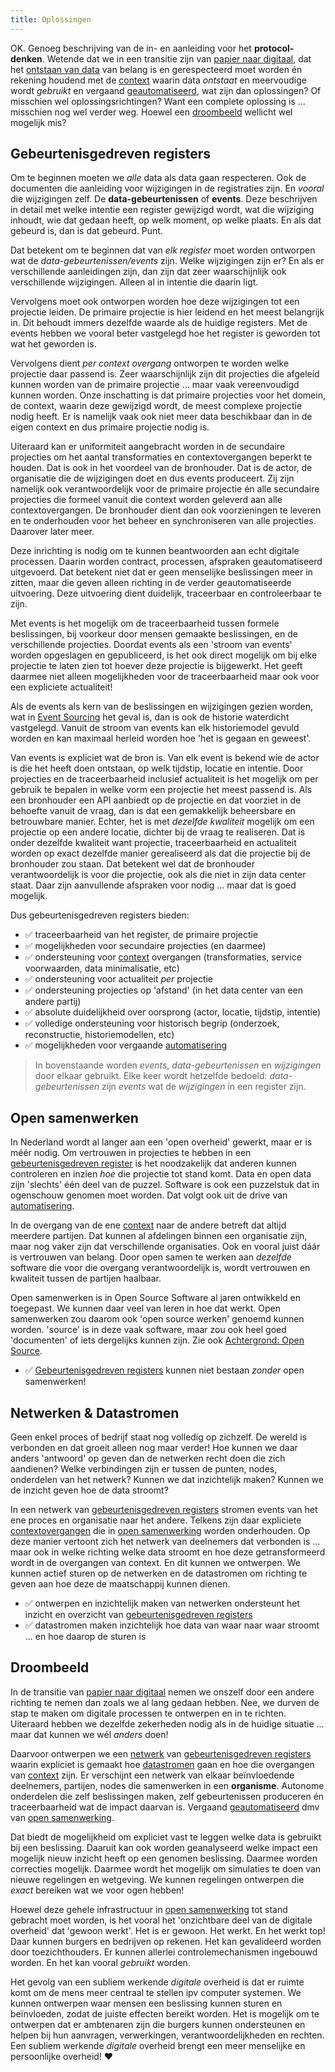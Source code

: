```yaml
---
title: Oplossingen
---
```

OK. Genoeg beschrijving van de in- en aanleiding voor het **protocol-denken**. Wetende dat we in een
transitie zijn van [papier naar digitaal](./papier-naar-digitaal.md), dat het [ontstaan van
data](./ontstaan-van-data.md) van belang is en gerespecteerd moet worden én rekening houdend met de
[context](./context.md) waarin data _ontstaat_ en meervoudige wordt _gebruikt_ en vergaand
[geautomatiseerd](./automatisering.md), wat zijn dan oplossingen? Of misschien wel
oplossingsrichtingen? Want een complete oplossing is ... misschien nog wel verder weg. Hoewel een
[droombeeld](#droombeeld) wellicht wel mogelijk mis?

## Gebeurtenisgedreven registers

Om te beginnen moeten we _alle_ data als data gaan respecteren. Ook de documenten die aanleiding
voor wijzigingen in de registraties zijn. En _vooral_ die wijzigingen zelf. De
**data-gebeurtenissen** of **events**. Deze beschrijven in detail met welke intentie een register
gewijzigd wordt, wat die wijziging inhoudt, wie dat gedaan heeft, op welk moment, op welke plaats.
En als dat gebeurd is, dan is dat gebeurd. Punt.

Dat betekent om te beginnen dat van _elk register_ moet worden ontworpen wat de
_data-gebeurtenissen/events_ zijn. Welke wijzigingen zijn er? En als er verschillende aanleidingen
zijn, dan zijn dat zeer waarschijnlijk ook verschillende wijzigingen. Alleen al in intentie die
daarin ligt.

Vervolgens moet ook ontworpen worden hoe deze wijzigingen tot een projectie leiden. De primaire
projectie is hier leidend en het meest belangrijk in. Dit behoudt immers dezelfde waarde als de
huidige registers. Met de events hebben we vooral beter vastgelegd hoe het register is geworden tot
wat het geworden is.

Vervolgens dient _per context overgang_ ontworpen te worden welke projectie daar passend is. Zeer
waarschijnlijk zijn dit projecties die afgeleid kunnen worden van de primaire projectie ... maar
vaak vereenvoudigd kunnen worden. Onze inschatting is dat primaire projecties voor het domein, de
context, waarin deze gewijzigd wordt, de meest complexe projectie nodig heeft. Er is namelijk vaak
ook niet meer data beschikbaar dan in de eigen context en dus primaire projectie nodig is.

Uiteraard kan er uniformiteit aangebracht worden in de secundaire projecties om het aantal
transformaties en contextovergangen beperkt te houden. Dat is ook in het voordeel van de bronhouder.
Dat is de actor, de organisatie die de wijzigingen doet en dus events produceert. Zij zijn namelijk
ook verantwoordelijk voor de primaire projectie én alle secundaire projecties die formeel vanuit die
context worden geleverd aan alle contextovergangen. De bronhouder dient dan ook voorzieningen te
leveren en te onderhouden voor het beheer en synchroniseren van alle projecties. Daarover later
meer.

Deze inrichting is nodig om te kunnen beantwoorden aan echt digitale processen. Daarin worden
contract, processen, afspraken geautomatiseerd uitgevoerd. Dat betekent niet dat er geen menselijke
beslissingen meer in zitten, maar die geven alleen richting in de verder geautomatiseerde
uitvoering. Deze uitvoering dient duidelijk, traceerbaar en controleerbaar te zijn.

Met events is het mogelijk om de traceerbaarheid tussen formele beslissingen, bij voorkeur door
mensen gemaakte beslissingen, en de verschillende projecties. Doordat events als een 'stroom van
events' worden opgeslagen en gepubliceerd, is het ook direct mogelijk om bij elke projectie te laten
zien tot hoever deze projectie is bijgewerkt. Het geeft daarmee niet alleen mogelijkheden voor de
traceerbaarheid maar ook voor een expliciete actualiteit!

Als de events als kern van de beslissingen en wijzigingen gezien worden, wat in [Event
Sourcing](./achtergrond/event-sourcing.md) het geval is, dan is ook de historie waterdicht
vastgelegd. Vanuit de stroom van events kan elk historiemodel gevuld worden en kan maximaal herleid
worden hoe 'het is gegaan en geweest'.

Van events is expliciet wat de bron is. Van elk event is bekend wie de actor is die het heeft doen
ontstaan, op welk tijdstip, locatie en intentie. Door projecties en de traceerbaarheid inclusief
actualiteit is het mogelijk om per gebruik te bepalen in welke vorm een projectie het meest passend
is. Als een bronhouder een API aanbiedt op de projectie en dat voorziet in de behoefte vanuit de
vraag, dan is dat een gemakkelijk beheersbare en betrouwbare manier. Echter, het is met _dezelfde
kwaliteit_ mogelijk om een projectie op een andere locatie, dichter bij de vraag te realiseren. Dat
is onder dezelfde kwaliteit want projectie, traceerbaarheid en actualiteit worden op exact dezelfde
manier gerealiseerd als dat die projectie bij de bronhouder zou staan. Dat betekent wel dat de
bronhouder verantwoordelijk is voor die projectie, ook als die niet in zijn data center staat. Daar
zijn aanvullende afspraken voor nodig ... maar dat is goed mogelijk.

Dus gebeurtenisgedreven registers bieden:

- :white_check_mark: traceerbaarheid van het register, de primaire projectie 
- :white_check_mark: mogelijkheden voor secundaire projecties (en daarmee)
- :white_check_mark: ondersteuning voor [context](./context.md) overgangen (transformaties, service
  voorwaarden, data minimalisatie, etc)
- :white_check_mark: ondersteuning voor actualiteit _per_ projectie 
- :white_check_mark: ondersteuning projecties op 'afstand' (in het data center van een andere
  partij)
- :white_check_mark: absolute duidelijkheid over oorsprong (actor, locatie, tijdstip, intentie)
- :white_check_mark: volledige ondersteuning voor historisch begrip (onderzoek, reconstructie,
  historiemodellen, etc)
- :white_check_mark: mogelijkheden voor vergaande [automatisering](./automatisering.md)

> In bovenstaande worden _events_, _data-gebeurtenissen_ en _wijzigingen_ door elkaar gebruikt. Elke
> keer wordt hetzelfde bedoeld: _data-gebeurtenissen_ zíjn _events_ wat de _wijzigingen_ ín een
> register zijn.

## Open samenwerken

In Nederland wordt al langer aan een 'open overheid' gewerkt, maar er is méér nodig. Om vertrouwen
in projecties te hebben in een [gebeurtenisgedreven register](#gebeurtenisgedreven-registers) is het
noodzakelijk dat anderen kunnen controleren en inzien _hoe_ die projectie tot stand komt. Data en
open data zijn 'slechts' één deel van de puzzel. Software is ook een puzzelstuk dat in ogenschouw
genomen moet worden. Dat volgt ook uit de drive van [automatisering](./automatisering.md).

In de overgang van de ene [context](./context.md) naar de andere betreft dat altijd meerdere
partijen. Dat kunnen al afdelingen binnen een organisatie zijn, maar nog vaker zijn dat
verschillende organisaties. Ook en vooral juist dáár is vertrouwen van belang. Door open samen te
werken aan _dezelfde_ software die voor die overgang verantwoordelijk is, wordt vertrouwen en
kwaliteit tussen de partijen haalbaar.

Open samenwerken is in Open Source Software al jaren ontwikkeld en toegepast. We kunnen daar veel
van leren in hoe dat werkt. Open samenwerken zou daarom ook 'open source werken' genoemd kunnen
worden. 'source' is in deze vaak software, maar zou ook heel goed 'documenten' of iets dergelijks
kunnen zijn. Zie ook [Achtergrond: Open Source](./achtergrond/open-source.md).

- :white_check_mark: [Gebeurtenisgedreven registers](#gebeurtenisgedreven-registers) kunnen niet
bestaan _zonder_ open samenwerken!

## Netwerken & Datastromen

Geen enkel proces of bedrijf staat nog volledig op zichzelf. De wereld is verbonden en dat groeit
alleen nog maar verder! Hoe kunnen we daar anders 'antwoord' op geven dan de netwerken recht doen
die zich aandienen? Welke verbindingen zijn er tussen de punten, nodes, onderdelen van het netwerk?
Kunnen we dat inzichtelijk maken? Kunnen we de inzicht geven hoe de data stroomt?

In een netwerk van [gebeurtenisgedreven registers](#gebeurtenisgedreven-registers) stromen events
van het ene proces en organisatie naar het andere. Telkens zijn daar expliciete
[contextovergangen](./context.md) die in [open samenwerking](#open-samenwerken) worden onderhouden.
Op deze manier vertoont zich het netwerk van deelnemers dat verbonden is ... maar ook in welke
richting welke data stroomt en hoe deze getransformeerd wordt in de overgangen van context. En dit
kunnen we ontwerpen. We kunnen actief sturen op de netwerken en de datastromen om richting te geven
aan hoe deze de maatschappij kunnen dienen.

- :white_check_mark: ontwerpen en inzichtelijk maken van netwerken ondersteunt het inzicht en
  overzicht van [gebeurtenisgedreven registers](#gebeurtenisgedreven-registers)
- :white_check_mark: datastromen maken inzichtelijk hoe data van waar naar waar stroomt ... en hoe
  daarop de sturen is

## Droombeeld

In de transitie van [papier naar digitaal](./papier-naar-digitaal.md) nemen we onszelf door een
andere richting te nemen dan zoals we al lang gedaan hebben. Nee, we durven de stap te maken om
digitale processen te ontwerpen en in te richten. Uiteraard hebben we dezelfde zekerheden nodig als
in de huidige situatie ... maar dat kunnen we wél _anders_ doen!

Daarvoor ontwerpen we een [netwerk](#netwerken--datastromen) van [gebeurtenisgedreven
registers](#gebeurtenisgedreven-registers) waarin expliciet is gemaakt hoe
[datastromen](#netwerken--datastromen) gaan en hoe die overgangen van [context](./context.md) zijn.
Er verschijnt een netwerk van elkaar beïnvloedende deelnemers, partijen, nodes die samenwerken in
een **organisme**. Autonome onderdelen die zelf beslissingen maken, zelf gebeurtenissen produceren
én traceerbaarheid wat de impact daarvan is. Vergaand [geautomatiseerd](./automatisering.md) dmv van
[open samenwerking](#open-samenwerken).

Dat biedt de mogelijkheid om expliciet vast te leggen welke data is gebruikt bij een beslissing.
Daaruit kan ook worden geanalyseerd welke impact een mogelijk nieuw inzicht heeft op een genomen
beslissing. Daarmee worden correcties mogelijk. Daarmee wordt het mogelijk om simulaties te doen van
nieuwe regelingen en wetgeving. We kunnen regelingen ontwerpen die _exact_ bereiken wat we voor ogen
hebben!

Hoewel deze gehele infrastructuur in [open samenwerking](#open-samenwerken) tot stand gebracht moet
worden, is het vooral het 'onzichtbare deel van de digitale overheid' dat 'gewoon werkt'. Het is er
gewoon. Het werkt. En het werkt top! Daar kunnen burgers en bedrijven op rekenen. Het kan
gevalideerd worden door toezichthouders. Er kunnen allerlei controlemechanismen ingebouwd worden. En
het kan vooral _gebruikt_ worden.

Het gevolg van een subliem werkende _digitale_ overheid is dat er ruimte komt om de mens meer
centraal te stellen ipv computer systemen. We kunnen ontwerpen waar mensen een beslissing kunnen
sturen en beïnvloeden, zodat de juiste effecten bereikt worden. Het is mogelijk om te ontwerpen dat
er ambtenaren zijn die burgers kunnen ondersteunen en helpen bij hun aanvragen, verwerkingen,
verantwoordelijkheden en rechten. Een subliem werkende _digitale_ overheid brengt een meer
menselijke en persoonlijke overheid! :heart:

